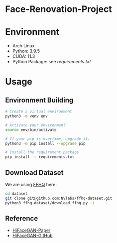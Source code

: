 # Face-Renovation-Project

# Environment
- Arch Linux
- Python: 3.9.5
- CUDA: 11.3
- Python Package: see *requirements.txt*

# Usage

## Environment Building

``` sh
# Create a virtual environment
python3 -m venv env

# Activate your environment
source env/bin/activate

# If your pip is overtime, upgrade it.
python3 -m pip install --upgrade pip

# Install the requirement package
pip install -r requirements.txt
```
## Download Dataset
We are using [FFHQ](https://github.com/NVlabs/ffhq-dataset) here:
```sh
cd dataset
git clone git@github.com:NVlabs/ffhq-dataset.git
python3 ffhq-dataset/download_ffhq.py -i
```

## Reference
- [HiFaceGAN-Paper](https://arxiv.org/abs/2005.05005)
- [HiFaceGAN-GitHub](https://github.com/Lotayou/Face-Renovation)
